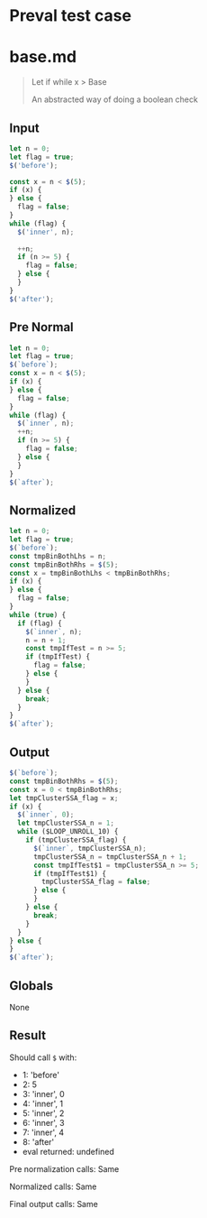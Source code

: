 # Preval test case

# base.md

> Let if while x > Base
>
> An abstracted way of doing a boolean check
> 
>

## Input

`````js filename=intro
let n = 0;
let flag = true;
$('before');

const x = n < $(5);
if (x) {
} else {
  flag = false;
}
while (flag) {
  $('inner', n);
  
  ++n;
  if (n >= 5) {
    flag = false;
  } else {
  }
}
$('after');
`````

## Pre Normal

`````js filename=intro
let n = 0;
let flag = true;
$(`before`);
const x = n < $(5);
if (x) {
} else {
  flag = false;
}
while (flag) {
  $(`inner`, n);
  ++n;
  if (n >= 5) {
    flag = false;
  } else {
  }
}
$(`after`);
`````

## Normalized

`````js filename=intro
let n = 0;
let flag = true;
$(`before`);
const tmpBinBothLhs = n;
const tmpBinBothRhs = $(5);
const x = tmpBinBothLhs < tmpBinBothRhs;
if (x) {
} else {
  flag = false;
}
while (true) {
  if (flag) {
    $(`inner`, n);
    n = n + 1;
    const tmpIfTest = n >= 5;
    if (tmpIfTest) {
      flag = false;
    } else {
    }
  } else {
    break;
  }
}
$(`after`);
`````

## Output

`````js filename=intro
$(`before`);
const tmpBinBothRhs = $(5);
const x = 0 < tmpBinBothRhs;
let tmpClusterSSA_flag = x;
if (x) {
  $(`inner`, 0);
  let tmpClusterSSA_n = 1;
  while ($LOOP_UNROLL_10) {
    if (tmpClusterSSA_flag) {
      $(`inner`, tmpClusterSSA_n);
      tmpClusterSSA_n = tmpClusterSSA_n + 1;
      const tmpIfTest$1 = tmpClusterSSA_n >= 5;
      if (tmpIfTest$1) {
        tmpClusterSSA_flag = false;
      } else {
      }
    } else {
      break;
    }
  }
} else {
}
$(`after`);
`````

## Globals

None

## Result

Should call `$` with:
 - 1: 'before'
 - 2: 5
 - 3: 'inner', 0
 - 4: 'inner', 1
 - 5: 'inner', 2
 - 6: 'inner', 3
 - 7: 'inner', 4
 - 8: 'after'
 - eval returned: undefined

Pre normalization calls: Same

Normalized calls: Same

Final output calls: Same

